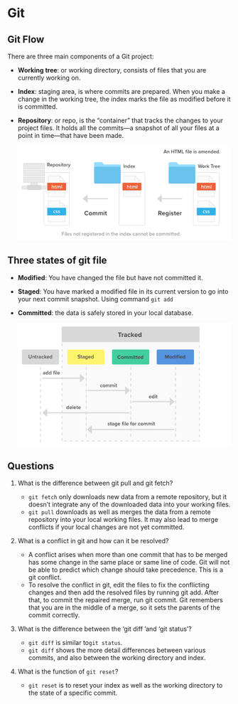 # Git

## Git Flow
There are three main components of a Git project:

- __Working tree__: or working directory, consists of files that you are currently working on. 
- __Index__: staging area, is where commits are prepared. When you make a change in the working tree, the index marks the file as modified before it is committed.
- __Repository__: or repo, is the “container” that tracks the changes to your project files. It holds all the commits—a snapshot of all your files at a point in time—that have been made.

    ![](img/git_workflow_001.png)

## Three states of git file

- __Modified__: You have changed the file but have not committed it.
- __Staged__: You have marked a modified file in its current version to go into your next commit snapshot. Using command ```git add ```
- __Committed__: the data is safely stored in your local database.

    ![](img/git_workflow_002.png)

## Questions

1. What is the difference between git pull and git fetch?

    - ```git fetch``` only downloads new data from a remote repository, but it doesn’t integrate any of the downloaded data into your working files.
    - ```git pull``` downloads as well as merges the data from a remote repository into your local working files. It may also lead to merge conflicts if your local changes are not yet committed.


2. What is a conflict in git and how can it be resolved?
    - A conflict arises when more than one commit that has to be merged has some change in the same place or same line of code. Git will not be able to predict which change should take precedence. This is a git conflict.
    - To resolve the conflict in git, edit the files to fix the conflicting changes and then add the resolved files by running git add. After that, to commit the repaired merge, run git commit. Git remembers that you are in the middle of a merge, so it sets the parents of the commit correctly.

3. What is the difference between the ‘git diff ’and ‘git status’?
    - ```git diff``` is similar to```git status```.
    - ```git diff``` shows the more detail differences between various commits, and also between the working directory and index.

4. What is the function of ```git reset```?
    - ```git reset``` is to reset your index as well as the working directory to the state of a specific commit.